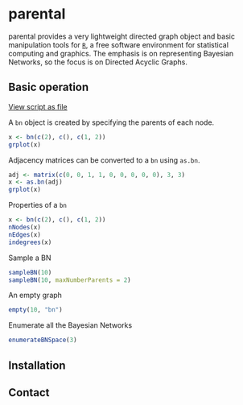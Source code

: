 parental
==========

parental provides a very lightweight directed graph object and basic manipulation tools for [`R`][R], a free software environment for statistical computing and graphics. The emphasis is on representing Bayesian Networks, so the focus is on Directed Acyclic Graphs.

Basic operation
------------------------------
[View script as file](https://gist.github.com/970554)

A `bn` object is created by specifying the parents of each node.

``` r
x <- bn(c(2), c(), c(1, 2))
grplot(x)
```

Adjacency matrices can be converted to a `bn` using `as.bn`.

``` r
adj <- matrix(c(0, 0, 1, 1, 0, 0, 0, 0, 0), 3, 3)
x <- as.bn(adj)
grplot(x)
```

Properties of a `bn`

``` r
x <- bn(c(2), c(), c(1, 2))
nNodes(x)
nEdges(x)
indegrees(x)
```

Sample a BN

``` r
sampleBN(10)
sampleBN(10, maxNumberParents = 2)
```

An empty graph

``` r
empty(10, "bn")
```

Enumerate all the Bayesian Networks

``` r
enumerateBNSpace(3)
```


Installation
------------


Contact
-------


[R]: http://www.r-project.org "The R Project for Statistical Computing"
